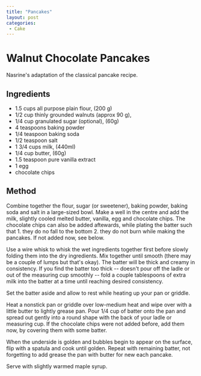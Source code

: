 ```yaml
---
title: "Pancakes"
layout: post
categories:
 - Cake
---
```

# Walnut Chocolate Pancakes

Nasrine's adaptation of the classical pancake recipe.

## Ingredients

- 1.5 cups all purpose plain flour, (200 g)
- 1/2 cup thinly grounded walnuts (approx 90 g),
- 1/4 cup granulated sugar (optional), (60g)
- 4 teaspoons baking powder
- 1/4 teaspoon baking soda
- 1/2 teaspoon salt
- 1 3/4 cups milk, (440ml)
- 1/4 cup butter, (60g)
- 1.5 teaspoon pure vanilla extract
- 1 egg
- chocolate chips

## Method

Combine together the flour, sugar (or sweetener), baking powder, baking soda and salt in a large-sized bowl. Make a well in the centre and add the milk, slightly cooled melted butter, vanilla, egg and chocolate chips. The chocolate chips can also be added aftewards, while plating the batter such that 1. they do no fall to the bottom 2. they do not burn while making the pancakes. If not added now, see below.

Use a wire whisk to whisk the wet ingredients together first before slowly folding them into the dry ingredients. Mix together until smooth (there may be a couple of lumps but that's okay). The batter will be thick and creamy in consistency. If you find the batter too thick -- doesn't pour off the ladle or out of the measuring cup smoothly -- fold a couple tablespoons of extra milk into the batter at a time until reaching desired consistency.

Set the batter aside and allow to rest while heating up your pan or griddle.

Heat a nonstick pan or griddle over low-medium heat and wipe over with a little butter to lightly grease pan. Pour 1/4 cup of batter onto the pan and spread out gently into a round shape with the back of your ladle or measuring cup. If the chocolate chips were not added before, add them now, by covering them with some batter.

When the underside is golden and bubbles begin to appear on the surface, flip with a spatula and cook until golden. Repeat with remaining batter, not forgetting to add grease the pan with butter for new each pancake.

Serve with slightly warmed maple syrup.


